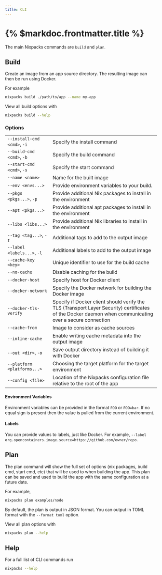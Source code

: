 ```yaml
---
title: CLI
---
```


# {% $markdoc.frontmatter.title %}

The main Nixpacks commands are `build` and `plan`.

## Build

Create an image from an app source directory. The resulting image can then be run using Docker.

For example

```sh
nixpacks build ./path/to/app --name my-app
```

View all build options with

```sh
nixpacks build --help
```

### Options

|                             |                                                                                                                                                         |
| :-------------------------- | :------------------------------------------------------------------------------------------------------------------------------------------------------ |
| `--install-cmd <cmd>`, `-i` | Specify the install command                                                                                                                             |
| `--build-cmd <cmd>`, `-b`   | Specify the build command                                                                                                                               |
| `--start-cmd <cmd>`, `-s`   | Specify the start command                                                                                                                               |
| `--name <name>`             | Name for the built image                                                                                                                                |
| `--env <envs...>`           | Provide environment variables to your build.                                                                                                            |
| `--pkgs <pkgs...>`, `-p`    | Provide additional Nix packages to install in the environment                                                                                           |
| `--apt <pkgs...>`           | Provide additional apt packages to install in the environment                                                                                           |
| `--libs <libs...>`          | Provide additional Nix libraries to install in the environment                                                                                          |
| `--tag <tag...>`, `-t`      | Additional tags to add to the output image                                                                                                              |
| `--label <labels...>`, `-l` | Additional labels to add to the output image                                                                                                            |
| `--cache-key <key>`         | Unique identifier to use for the build cache                                                                                                            |
| `--no-cache`                | Disable caching for the build                                                                                                                           |
| `--docker-host`             | Specify host for Docker client                                                                                                                          |
| `--docker-network`          | Specify the Docker network for building the Docker image                                                                                                |
| `--docker-tls-verify`       | Specify if Docker client should verify the TLS (Transport Layer Security) certificates of the Docker daemon when communicating over a secure connection |
| `--cache-from`              | Image to consider as cache sources                                                                                                                      |
| `--inline-cache`            | Enable writing cache metadata into the output image                                                                                                     |
| `--out <dir>`, `-o`         | Save output directory instead of building it with Docker                                                                                                |
| `--platform <platforms...>` | Choosing the target platform for the target environment                                                                                                 |
| `--config <file>`           | Location of the Nixpacks configuration file relative to the root of the app                                                                             |

#### Environment Variables

Environment variables can be provided in the format `FOO` or `FOO=bar`. If no equal sign is present then the value is
pulled from the current environment.

#### Labels

You can provide values to labels, just like Docker. For example, `--label org.opencontainers.image.source=https://github.com/owner/repo`.

## Plan

The plan command will show the full set of options (nix packages, build cmd, start cmd, etc) that will be used to when
building the app. This plan can be saved and used to build the app with the same configuration at a future date.

For example,

```sh
nixpacks plan examples/node
```

By default, the plan is output in JSON format. You can output in TOML format with the `--format toml` option.

View all plan options with

```sh
nixpacks plan --help
```

## Help

For a full list of CLI commands run

```sh
nixpacks --help
```
